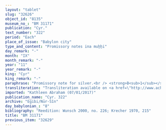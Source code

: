 ```yaml
---
layout: "tablet"
slug: "32626"
object_id: "8135"
museum_no_: "BM 31171"
publication: "Cyr."
text_number: "322"
period: "Each"
place_of_issue: "Babylon city"
type_and_content: "Promissory notes ina muẖẖi"
day_remark: "-"
month: "IX"
month_remark: "-"
year: "11"
year_remark: "-"
king: "Cyr"
king_remark: "-"
paraphrase: "Promissory note for silver.<br /> <strong>B<sub>1</sub></strong> and <strong>B<sub>2</sub></strong>, sons of <strong>C</strong> owe 23 1/3 shekels of silver to <strong>A</strong>, to be paid in full (<em>gamāru </em>D<em>-ma eṭēru</em>) for a one year period (<em>adi ṭuppi ana ṭuppi</em>). In addition, they are previous promissory notes for silver and emmer wheat. Names of 2 witnesses and the scribe: L&acirc;bā&scaron;i/Kabtia//Egibi.<br /> <br /> <strong>A</strong> = Itti-Marduk-balāṭu/Nab&ucirc;-ahhē-iddin//Egibi; <strong>B<sub>1</sub></strong> = Madān-ēre&scaron;, son of Gimillu; <strong>B<sub>2</sub></strong> = Nab&ucirc;-iddin, son of Gimillu; <strong>C</strong> = Gimillu"
transliteration: "Transliteration available on <a href=\"http://www.achemenet.com/fr/item/?/sources-textuelles/textes-par-langues-et-ecritures/babylonien/archives-egibi/1672443\" target=\"_blank\">Achemenet</a>"
imported: "Kathleen Abraham (07/01/2017)"
publication_name: "Cyr. 322"
archive: "Egibi/Nūr-Sîn"
day_babylonian_: "8"
bibliography: "Reedition: Wunsch 2000, no. 226; Krecher 1970, 215"
title: "BM 31171"
previous_item: "32629"
---
```

